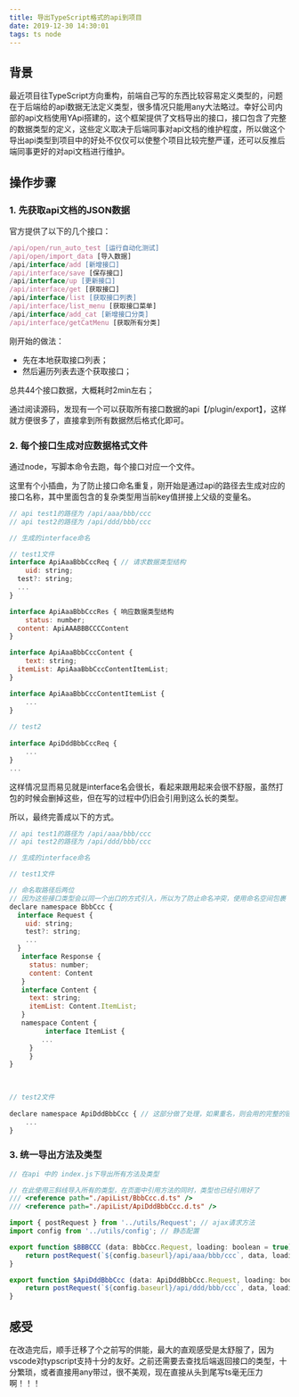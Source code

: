 ```yaml
---
title: 导出TypeScript格式的api到项目
date: 2019-12-30 14:30:01
tags: ts node
---
```


## 背景

最近项目往TypeScript方向重构，前端自己写的东西比较容易定义类型的，问题在于后端给的api数据无法定义类型，很多情况只能用any大法略过。幸好公司内部的api文档使用YApi搭建的，这个框架提供了文档导出的接口，接口包含了完整的数据类型的定义，这些定义取决于后端同事对api文档的维护程度，所以做这个导出api类型到项目中的好处不仅仅可以使整个项目比较完整严谨，还可以反推后端同事更好的对api文档进行维护。

<a name="b65fP"></a>
## 操作步骤

<a name="zUYw5"></a>
### 1. 先获取api文档的JSON数据

官方提供了以下的几个接口：

``` javascript
/api/open/run_auto_test [运行自动化测试]
/api/open/import_data [导入数据]
/api/interface/add [新增接口]
/api/interface/save [保存接口]
/api/interface/up [更新接口]
/api/interface/get [获取接口]
/api/interface/list [获取接口列表]
/api/interface/list_menu [获取接口菜单]
/api/interface/add_cat [新增接口分类]
/api/interface/getCatMenu [获取所有分类]
```

刚开始的做法：

- 先在本地获取接口列表；
- 然后遍历列表去逐个获取接口；

总共44个接口数据，大概耗时2min左右；

通过阅读源码，发现有一个可以获取所有接口数据的api【/plugin/export】，这样就方便很多了，直接拿到所有数据然后格式化即可。

<a name="UcH37"></a>
### 2. 每个接口生成对应数据格式文件

通过node，写脚本命令去跑，每个接口对应一个文件。

这里有个小插曲，为了防止接口命名重复，刚开始是通过api的路径去生成对应的接口名称，其中里面包含的复杂类型用当前key值拼接上父级的变量名。

```javascript
// api test1的路径为 /api/aaa/bbb/ccc
// api test2的路径为 /api/ddd/bbb/ccc

// 生成的interface命名

// test1文件
interface ApiAaaBbbCccReq { // 请求数据类型结构
	uid: string;
  test?: string;
  ...
}

interface ApiAaaBbbCccRes { 响应数据类型结构
	status: number;
  content: ApiAAABBBCCCContent
}

interface ApiAaaBbbCccContent {
	text: string;
  itemList: ApiAaaBbbCccContentItemList;
}

interface ApiAaaBbbCccContentItemList {
	...
}
  
// test2
  
interface ApiDddBbbCccReq {
	...
}
...
```

这样情况显而易见就是interface名会很长，看起来跟用起来会很不舒服，虽然打包的时候会删掉这些，但在写的过程中仍旧会引用到这么长的类型。

所以，最终完善成以下的方式。

```javascript
// api test1的路径为 /api/aaa/bbb/ccc
// api test2的路径为 /api/ddd/bbb/ccc

// 生成的interface命名

// test1文件

// 命名取路径后两位
// 因为这些接口类型会以同一个出口的方式引入，所以为了防止命名冲突，使用命名空间包裹
declare namespace BbbCcc { 
  interface Request {
    uid: string;
  	test?: string;
  	...
  }
   interface Response {
     status: number;
     content: Content
   }
   interface Content {
     text: string;
     itemList: Content.ItemList;
   }
   namespace Content {
		 interface ItemList {
     	...
     }
	 }
}
  

  
// test2文件
  
declare namespace ApiDddBbbCcc { // 这部分做了处理，如果重名，则会用的完整的链接作变量名
	...
}
```

<a name="d6ydV"></a>
### 3. 统一导出方法及类型

```javascript
// 在api 中的 index.js下导出所有方法及类型

// 在此使用三斜线导入所有的类型，在页面中引用方法的同时，类型也已经引用好了
/// <reference path="./apiList/BbbCcc.d.ts" />
/// <reference path="./apiList/ApiDddBbbCcc.d.ts" />

import { postRequest } from '../utils/Request'; // ajax请求方法
import config from '../utils/config'; // 静态配置

export function $BBBCCC (data: BbbCcc.Request, loading: boolean = true): Promise<BbbCcc.Response> {
    return postRequest(`${config.baseurl}/api/aaa/bbb/ccc`, data, loading)
}

export function $ApiDddBbbCcc (data: ApiDddBbbCcc.Request, loading: boolean = true): Promise<ApiDddBbbCcc.Response> {
    return postRequest(`${config.baseurl}/api/ddd/bbb/ccc`, data, loading)
}
```

<a name="klsoD"></a>
## 感受

在改造完后，顺手迁移了个之前写的供能，最大的直观感受是太舒服了，因为vscode对typscript支持十分的友好。之前还需要去查找后端返回接口的类型，十分繁琐，或者直接用any带过，很不美观，现在直接从头到尾写ts毫无压力啊！！！
